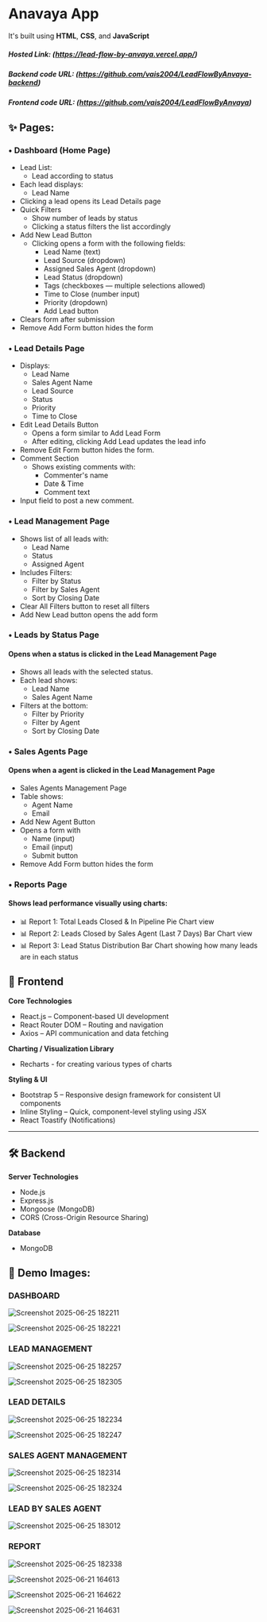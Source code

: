 # Anavaya App
It's built using **HTML**, **CSS**, and **JavaScript**

##### Hosted Link: (https://lead-flow-by-anvaya.vercel.app/)
 
##### Backend code URL: (https://github.com/vais2004/LeadFlowByAnvaya-backend)

##### Frontend code URL: (https://github.com/vais2004/LeadFlowByAnvaya)


## ✨ Pages:

### • Dashboard (Home Page)
- Lead List:
  - Lead according to status
- Each lead displays: 
  - Lead Name
- Clicking a lead opens its Lead Details page
- Quick Filters
  - Show number of leads by status
  - Clicking a status filters the list accordingly
- Add New Lead Button
  - Clicking opens a form with the following fields:
    - Lead Name (text)
    - Lead Source (dropdown)
    - Assigned Sales Agent (dropdown)
    - Lead Status (dropdown)
    - Tags (checkboxes — multiple selections allowed)
    - Time to Close (number input)
    - Priority (dropdown)
    - Add Lead button          
- Clears form after submission
- Remove Add Form button hides the form
          
### • Lead Details Page
- Displays:
  - Lead Name
  - Sales Agent Name
  - Lead Source
  - Status
  - Priority
  - Time to Close
- Edit Lead Details Button
  - Opens a form similar to Add Lead Form
  - After editing, clicking Add Lead updates the lead info
- Remove Edit Form button hides the form.
- Comment Section
  - Shows existing comments with:
    - Commenter's name
    - Date & Time
    - Comment text
- Input field to post a new comment.

### • Lead Management Page
- Shows list of all leads with:
  - Lead Name
  - Status
  - Assigned Agent
- Includes Filters:
  - Filter by Status
  - Filter by Sales Agent
  - Sort by Closing Date
- Clear All Filters button to reset all filters
- Add New Lead button opens the add form

### • Leads by Status Page
#### Opens when a status is clicked in the Lead Management Page
- Shows all leads with the selected status.
- Each lead shows:
  - Lead Name
  - Sales Agent Name
- Filters at the bottom:
  - Filter by Priority
  - Filter by Agent
  - Sort by Closing Date

### • Sales Agents Page
#### Opens when a agent is clicked in the Lead Management Page
- Sales Agents Management Page
- Table shows:
  - Agent Name
  - Email    
- Add New Agent Button
- Opens a form with
  - Name (input)
  - Email (input)
  - Submit button
- Remove Add Form button hides the form

### • Reports Page
#### Shows lead performance visually using charts:
- 📊 Report 1: Total Leads Closed & In Pipeline Pie Chart view
- 📊 Report 2: Leads Closed by Sales Agent (Last 7 Days) Bar Chart view
- 📊 Report 3: Lead Status Distribution Bar Chart showing how many leads are in each status


## 🎨 Frontend

**Core Technologies**
- React.js – Component-based UI development
- React Router DOM – Routing and navigation
- Axios – API communication and data fetching

**Charting / Visualization Library**
-	Recharts - for creating various types of charts

**Styling & UI**
- Bootstrap 5 – Responsive design framework for consistent UI components
- Inline Styling – Quick, component-level styling using JSX
- React Toastify (Notifications)
---

## 🛠️ Backend

**Server Technologies**
- Node.js
- Express.js
- Mongoose (MongoDB)
- CORS (Cross-Origin Resource Sharing)

**Database**
- MongoDB

## 📸 Demo Images:
### DASHBOARD
![Screenshot 2025-06-25 182211](https://github.com/user-attachments/assets/a5016022-5761-4322-92a5-5676b433d0bf)

![Screenshot 2025-06-25 182221](https://github.com/user-attachments/assets/42a9dc3a-c2a7-40e3-b872-8006a86e5328)


### LEAD MANAGEMENT
![Screenshot 2025-06-25 182257](https://github.com/user-attachments/assets/9ad64cf3-c6e4-4b9e-967e-71008e6ead3a)

![Screenshot 2025-06-25 182305](https://github.com/user-attachments/assets/40dffa1a-7945-45d1-a42e-f83713dc62f9)

### LEAD DETAILS
![Screenshot 2025-06-25 182234](https://github.com/user-attachments/assets/4d6da46c-fb8f-43cf-9d4f-4cb387b618aa)

![Screenshot 2025-06-25 182247](https://github.com/user-attachments/assets/733972bf-88a0-42ef-9159-6a442bc39e7c)

### SALES AGENT MANAGEMENT
![Screenshot 2025-06-25 182314](https://github.com/user-attachments/assets/4c6be4ca-bb31-49f7-8322-7fff17720048)

![Screenshot 2025-06-25 182324](https://github.com/user-attachments/assets/82ac75b3-3715-49c1-a3e0-eb3ebcec181d)

### LEAD BY SALES AGENT 
![Screenshot 2025-06-25 183012](https://github.com/user-attachments/assets/d1bb92ea-01b8-4364-ba90-82881fd5a000)

### REPORT
![Screenshot 2025-06-25 182338](https://github.com/user-attachments/assets/7d9d7b08-01f4-445b-8591-d827980e2da0)

![Screenshot 2025-06-21 164613](https://github.com/user-attachments/assets/43c7f3f9-b88d-46b2-893a-79005c162754)

![Screenshot 2025-06-21 164622](https://github.com/user-attachments/assets/8aed7400-98a7-4d9b-823f-ee2f8740931f)

![Screenshot 2025-06-21 164631](https://github.com/user-attachments/assets/98264d50-7572-4865-8c99-794b0a25b32a)

